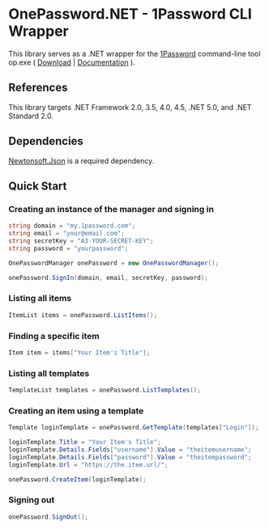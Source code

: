 # OnePassword.NET - 1Password CLI Wrapper
This library serves as a .NET wrapper for the [1Password](https://1password.com/) command-line tool op.exe ( [Download](https://app-updates.agilebits.com/product_history/CLI) | [Documentation](https://support.1password.com/command-line-reference/) ).

## References
This library targets .NET Framework 2.0, 3.5, 4.0, 4.5, .NET 5.0, and .NET Standard 2.0.

## Dependencies
[Newtonsoft.Json](https://github.com/JamesNK/Newtonsoft.Json) is a required dependency.

## Quick Start

### Creating an instance of the manager and signing in
```csharp
string domain = "my.1password.com";
string email = "your@email.com";
string secretKey = "A3-YOUR-SECRET-KEY";
string password = "yourpassword";

OnePasswordManager onePassword = new OnePasswordManager();

onePassword.SignIn(domain, email, secretKey, password);
```

### Listing all items
```csharp
ItemList items = onePassword.ListItems();
```

### Finding a specific item
```csharp
Item item = items["Your Item's Title"];
```

### Listing all templates
```csharp
TemplateList templates = onePassword.ListTemplates();
```

### Creating an item using a template
```csharp
Template loginTemplate = onePassword.GetTemplate(templates["Login"]);

loginTemplate.Title = "Your Item's Title";
loginTemplate.Details.Fields["username"].Value = "theitemusername";
loginTemplate.Details.Fields["password"].Value = "theitempassword";
loginTemplate.Url = "https://the.item.url/";

onePassword.CreateItem(loginTemplate);
```

### Signing out
```csharp
onePassword.SignOut();
```
